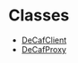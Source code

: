 # Classes

* [DeCafClient](reference/classes/DeCafClient.md)
* [DeCafProxy](reference/classes/DeCafProxy.md)